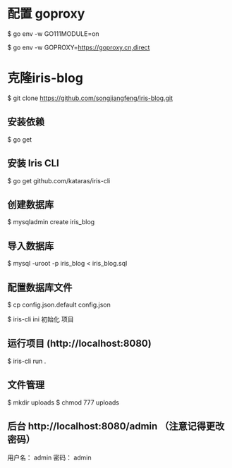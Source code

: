 # 配置 goproxy 

$ go env -w GO111MODULE=on

$ go env -w GOPROXY=https://goproxy.cn,direct

# 克隆iris-blog


$  git clone https://github.com/songjiangfeng/iris-blog.git

## 安装依赖 

$ go get

## 安装 Iris CLI 
$ go get github.com/kataras/iris-cli


## 创建数据库

$ mysqladmin create iris_blog
## 导入数据库

$ mysql -uroot -p iris_blog < iris_blog.sql

## 配置数据库文件

$ cp config.json.default config.json

$ iris-cli ini 初始化 项目
## 运行项目  (http://localhost:8080)
$ iris-cli run .

## 文件管理
$ mkdir uploads
$ chmod 777 uploads
## 后台 http://localhost:8080/admin  （注意记得更改密码）
用户名： admin
密码： admin

